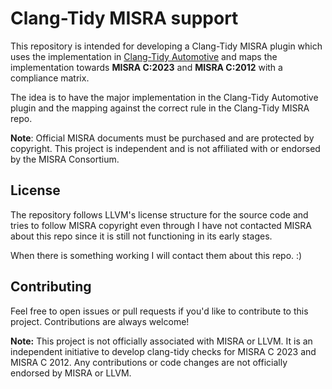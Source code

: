 # Clang-Tidy MISRA support

This repository is intended for developing a Clang-Tidy MISRA plugin which
uses the implementation in [Clang-Tidy Automotive](https://github.com/PeterHallonmark/clang-tidy-automotive)
and maps the implementation towards **MISRA C:2023** and **MISRA C:2012**
with a compliance matrix. 

The idea is to have the major implementation in the Clang-Tidy Automotive 
plugin and the mapping against the correct rule in the Clang-Tidy MISRA
repo. 

**Note**: Official MISRA documents must be purchased and are protected
by copyright. This project is independent and is not affiliated with or
endorsed by the MISRA Consortium.

## License

The repository follows LLVM's license structure for the source code and 
tries to follow MISRA copyright even through I have not contacted MISRA 
about this repo since it is still not functioning in its early stages. 

When there is something working I will contact them about this repo. :)

## Contributing

Feel free to open issues or pull requests if you'd like to contribute to
this project. Contributions are always welcome!

**Note:** This project is not officially associated with MISRA or LLVM. It is
an independent initiative to develop clang-tidy checks for MISRA C 2023 and
MISRA C 2012. Any contributions or code changes are not officially endorsed
by MISRA or LLVM.
